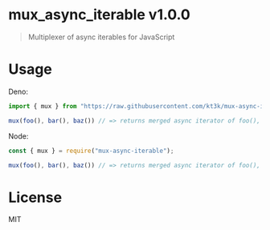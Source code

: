 # mux_async_iterable v1.0.0

> Multiplexer of async iterables for JavaScript

# Usage

Deno:

```ts
import { mux } from "https://raw.githubusercontent.com/kt3k/mux-async-iterator/master/mod.ts";

mux(foo(), bar(), baz()) // => returns merged async iterator of foo(), bar(), and baz()
```

Node:

```js
const { mux } = require("mux-async-iterable");

mux(foo(), bar(), baz()) // => returns merged async iterator of foo(), bar(), and baz()
```

# License

MIT
